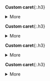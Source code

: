 **Custom caret**{:.h3}<br>

<details class="details-reset">
  <summary class="btn">More <span class=""></summary>
  <div class="border p-3 mt-2">Hidden text</div>
</details>

**Custom caret**{:.h3}<br>

<details class="details-reset">
  <summary class="btn">More <span></summary>
  <div class="border p-3 mt-2">Hidden text</div>
</details>

**Custom caret**{:.h3}<br>

<details class="details-reset">
  <summary class="btn">More </summary>
  <div class="border p-3 mt-2">Hidden text</div>
</details>

**Custom caret**{:.h3}<br>

<details class="details-reset">
  <summary class="btn">More <span class="dropdown-caret"></summary>
  <div class="border p-3 mt-2">Hidden text</div>
</details>
